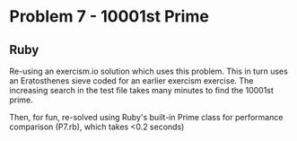 # Problem 7 - 10001st Prime #

## Ruby ##
Re-using an exercism.io solution which uses this problem.  This in turn uses an Eratosthenes sieve coded for an earlier exercism exercise.  The increasing search in the test file takes many minutes to find the 10001st prime.

Then, for fun, re-solved using Ruby's built-in Prime class for performance comparison (P7.rb), which takes &lt;0.2 seconds)
